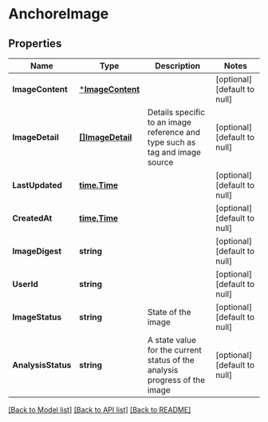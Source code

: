 # AnchoreImage

## Properties
Name | Type | Description | Notes
------------ | ------------- | ------------- | -------------
**ImageContent** | [***ImageContent**](ImageContent.md) |  | [optional] [default to null]
**ImageDetail** | [**[]ImageDetail**](ImageDetail.md) | Details specific to an image reference and type such as tag and image source | [optional] [default to null]
**LastUpdated** | [**time.Time**](time.Time.md) |  | [optional] [default to null]
**CreatedAt** | [**time.Time**](time.Time.md) |  | [optional] [default to null]
**ImageDigest** | **string** |  | [optional] [default to null]
**UserId** | **string** |  | [optional] [default to null]
**ImageStatus** | **string** | State of the image | [optional] [default to null]
**AnalysisStatus** | **string** | A state value for the current status of the analysis progress of the image | [optional] [default to null]

[[Back to Model list]](../README.md#documentation-for-models) [[Back to API list]](../README.md#documentation-for-api-endpoints) [[Back to README]](../README.md)


